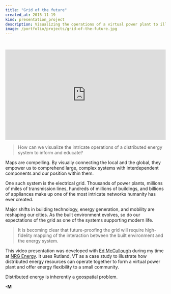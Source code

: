 ```yaml
---
title: "Grid of the future"
created_at: 2015-11-19
kind: presentation_project
description: Visualizing the operations of a virtual power plant to illustrate what the future of the electrical grid could look like.
image: /portfolio/projects/grid-of-the-future.jpg
---
```


<div style="position: relative; width: 100%; padding-bottom: 56.2500%; margin-top: 3em;">
    <iframe style="position: absolute; top: 0; left: 0; width: 100%; height: 100%; border: 0;"
     src="https://www.youtube.com/embed/2lh5igHoEDk?modestbranding=1&rel=0"
     title="Grid of the future" frameborder="0"
     allow="accelerometer; autoplay; clipboard-write; encrypted-media; gyroscope; picture-in-picture"
     allowfullscreen>
    </iframe>
</div>

> How can we visualize the intricate operations of a distributed energy system to inform and educate?

Maps are compelling. By visually connecting the local and the global, they empower us to comprehend large,
complex systems with interdependent components and our position within them.

One such system is the electrical grid. Thousands of power plants, millions of miles of transmission
lines, hundreds of millions of buildings, and billions of appliances make up one of the most
intricate networks humanity has ever created.

Major shifts in building technology, energy generation, and mobility are reshaping our cities.
As the built environment evolves, so do our expectations of the grid as one of the systems supporting modern life.

> It is becoming clear that future-proofing the grid will require high-fidelity mapping of the interaction
between the built environment and the energy system.

This video presentation was developed with [Ed McCullough](https://www.linkedin.com/in/ed-mccullough-09315921/)
during my time at [NRG Energy](https://www.nrg.com). It uses Rutland, VT
as a case study to illustrate how distributed energy resources can operate together to form a
virtual power plant and offer energy flexibility to a small community.

Distributed energy is inherently a geospatial problem.

**-M**
